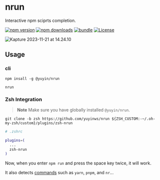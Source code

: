# nrun
Interactive npm sciprts completion.

[![npm version][npm-version-src]][npm-version-href]
[![npm downloads][npm-downloads-src]][npm-downloads-href]
[![bundle][bundle-src]][bundle-href]
[![License][license-src]][license-href]



![Kapture 2023-11-21 at 14.24.10](https://cdn.jsdelivr.net/gh/yuyinws/static@master/2023/11/upgit_20231121_1700548797.gif)



## Usage

### cli

```
npm insall -g @yuyin/nrun
```

```
nrun
```

### Zsh Integration

> **Note** 
> Make sure you have globally installed `@yuyin/nrun`.

```
git clone -b zsh https://github.com/yuyinws/nrun ${ZSH_CUSTOM:-~/.oh-my-zsh/custom}/plugins/zsh-nrun
```

```sh
# .zshrc

plugins=(
  ...
  zsh-nrun
)
```



Now, when you enter `npm run` and press the space key twice, it will work.

It also detects [commands](https://github.com/yuyinws/nrun/blob/6a285bfd9a6fc4e123511b4ea2f76e62d748aa3b/zsh-nrun.plugin.zsh#L2C1-L2C1) such as `yarn`, `pnpm`, and `nr`...



<!-- Badges -->

[npm-version-src]: https://img.shields.io/npm/v/@yuyin/nrun?style=flat&colorA=080f12&colorB=1fa669
[npm-version-href]: https://npmjs.com/package/@yuyin/nrun
[npm-downloads-src]: https://img.shields.io/npm/dm/@yuyin/nrun?style=flat&colorA=080f12&colorB=1fa669
[npm-downloads-href]: https://npmjs.com/package/@yuyin/nrun
[bundle-src]: https://img.shields.io/bundlephobia/minzip/@yuyin/nrun?style=flat&colorA=080f12&colorB=1fa669&label=minzip
[bundle-href]: https://bundlephobia.com/result?p=@yuyin/nrun
[license-src]: https://img.shields.io/github/license/antfu/@yuyin/nrun.svg?style=flat&colorA=080f12&colorB=1fa669
[license-href]: https://github.com/antfu/@yuyin/nrun/blob/main/LICENSE
